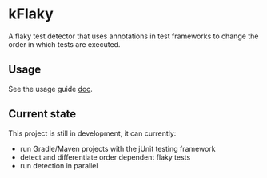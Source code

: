 # kFlaky

A flaky test detector that uses annotations in test frameworks to change the order in which tests are executed.

## Usage

See the usage guide [doc](https://12rcu.github.io/kFlaky/#/./pages/Usage).

## Current state

This project is still in development, it can currently:
- run Gradle/Maven projects with the jUnit testing framework
- detect and differentiate order dependent flaky tests
- run detection in parallel

